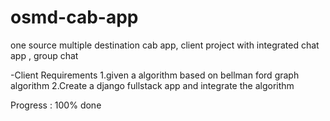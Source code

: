 # osmd-cab-app
 one source multiple destination cab app, client project
with integrated chat app , group chat

-Client Requirements 
  1.given a algorithm based on bellman ford graph algorithm
  2.Create a django fullstack app and integrate the algorithm 
  
 Progress : 100% done
